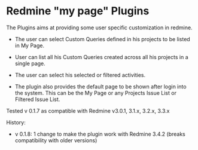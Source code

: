 Redmine "my page" Plugins
=======================

The Plugins aims at providing some user specific customization in redmine.

* The user can select Custom Queries defined in his projects to be listed in My Page.

* User can list all his Custom Queries created across all his projects in a single page.

* The user can select his selected or filtered activities.

* The plugin also provides the default page to be shown after login into the system.
This can be the My Page or any Projects Issue List or Filtered Issue List.

Tested v 0.1.7 as compatible with Redmine v3.0.1, 3.1.x, 3.2.x, 3.3.x

History:
* v 0.1.8: 1 change to make the plugin work with Redmine 3.4.2 (breaks compatibility with older versions)